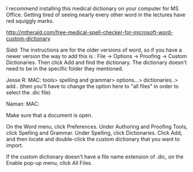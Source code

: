 I recommend installing this medical dictionary on your computer for MS
Office. Getting tired of seeing nearly every other word in the
lectures have red squiggly marks.

http://mtherald.com/free-medical-spell-checker-for-microsoft-word-custom-dictionary


Sidd: The instructions are for the older versions of word, so if you
have a newer version the way to add this is : File -> Options ->
Proofing -> Custom Dictionaries. Then click Add and find the
dictionary. The dictionary doesn't need to be in the specific folder
they mentioned.


Jesse R: MAC: tools> spelling and grammar> options...> dictionaries..>
add.. (then you'll have to change the option here to "all files" in
order to select the .dic file)

Naman: MAC:

Make sure that a document is open.

On the Word menu, click Preferences.
Under Authoring and Proofing Tools, click Spelling and Grammar.
Under Spelling, click Dictionaries.
Click Add, and then locate and double-click the custom dictionary that you want to import.

If the custom dictionary doesn't have a file name extension of .dic, on the Enable pop-up menu, click All Files.
